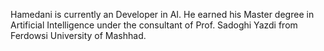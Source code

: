 Hamedani is currently an Developer in AI. He earned his Master degree in Artificial Intelligence under the consultant of Prof. Sadoghi Yazdi from Ferdowsi University of Mashhad.
